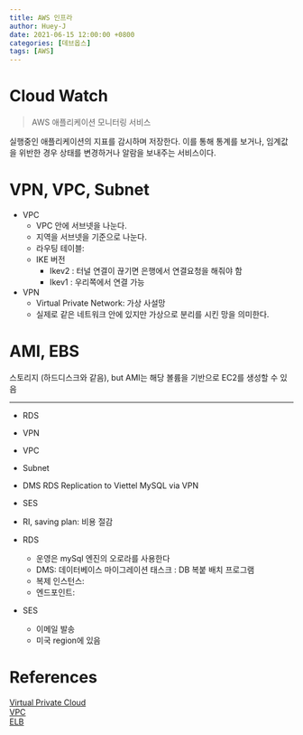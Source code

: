 ```yaml
---
title: AWS 인프라
author: Huey-J
date: 2021-06-15 12:00:00 +0800
categories: [데브옵스]
tags: [AWS]
---
```


# Cloud Watch

> AWS 애플리케이션 모니터링 서비스

실행중인 애플리케이션의 지표를 감시하며 저장한다. 이를 통해 통계를 보거나, 임계값을 위반한 경우 상태를 변경하거나 알람을 보내주는 서비스이다.


# VPN, VPC, Subnet

- VPC
  - VPC 안에 서브넷을 나눈다.
  - 지역을 서브넷을 기준으로 나눈다.
  - 라우팅 테이블:
  - IKE 버전
    - Ikev2 : 터널 연결이 끊기면 은행에서 연결요청을 해줘야 함
    - Ikev1 : 우리쪽에서 연결 가능
- VPN
  - Virtual Private Network: 가상 사설망
  - 실제로 같은 네트워크 안에 있지만 가상으로 분리를 시킨 망을 의미한다.


# AMI, EBS

스토리지 (하드디스크와 같음), but AMI는 해당 볼륨을 기반으로 EC2를 생성할 수 있음


---

- RDS
- VPN
- VPC
- Subnet
- DMS RDS Replication to Viettel MySQL via VPN
- SES
- RI, saving plan: 비용 절감


- RDS
  - 운영은 mySql 엔진의 오로라를 사용한다
  - DMS: 데이터베이스 마이그레이션 태스크 : DB 복붙 배치 프로그램
  - 복제 인스턴스:
  - 엔드포인트:
- SES
  - 이메일 발송
  - 미국 region에 있음



# References

[Virtual Private Cloud](https://medium.com/harrythegreat/aws-가장쉽게-vpc-개념잡기-71eef95a7098)\
[VPC](https://jbhs7014.tistory.com/164)\
[ELB](https://aws-hyoh.tistory.com/128)
